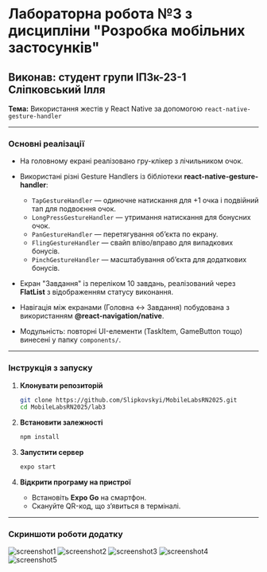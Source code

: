 # Лабораторна робота №3 з дисципліни "Розробка мобільних застосунків"

## Виконав: студент групи ІПЗк-23-1 Сліпковський Ілля

**Тема:** Використання жестів у React Native за допомогою `react-native-gesture-handler`

---

### Основні реалізації

- На головному екрані реалізовано гру-клікер з лічильником очок.
- Використані різні Gesture Handlers із бібліотеки **react-native-gesture-handler**:
  - `TapGestureHandler` — одиночне натискання для +1 очка і подвійний тап для подвоєння очок.  
  - `LongPressGestureHandler` — утримання натискання для бонусних очок.  
  - `PanGestureHandler` — перетягування об’єкта по екрану.  
  - `FlingGestureHandler` — свайп вліво/вправо для випадкових бонусів.  
  - `PinchGestureHandler` — масштабування об’єкта для додаткових бонусів.

- Екран "Завдання" із переліком 10 завдань, реалізований через **FlatList** з відображенням статусу виконання.

- Навігація між екранами (Головна ↔ Завдання) побудована з використанням **@react-navigation/native**.

- Модульність: повторні UI-елементи (TaskItem, GameButton тощо) винесені у папку `components/`.

---

### Інструкція з запуску

1. **Клонувати репозиторій**  
   ```bash
   git clone https://github.com/Slipkovskyi/MobileLabsRN2025.git
   cd MobileLabsRN2025/lab3
   ```

2. **Встановити залежності**  
   ```bash
   npm install
   ```

3. **Запустити сервер**  
   ```bash
   expo start
   ```

4. **Відкрити програму на пристрої**  
   - Встановіть **Expo Go** на смартфон.  
   - Скануйте QR-код, що з’явиться в терміналі.

---

### Скриншоти роботи додатку

![screenshot1](assets/screenshot1.png)
![screenshot2](assets/screenshot2.png)
![screenshot3](assets/screenshot3.png)
![screenshot4](assets/screenshot4.png)
![screenshot5](assets/screenshot5.png)
